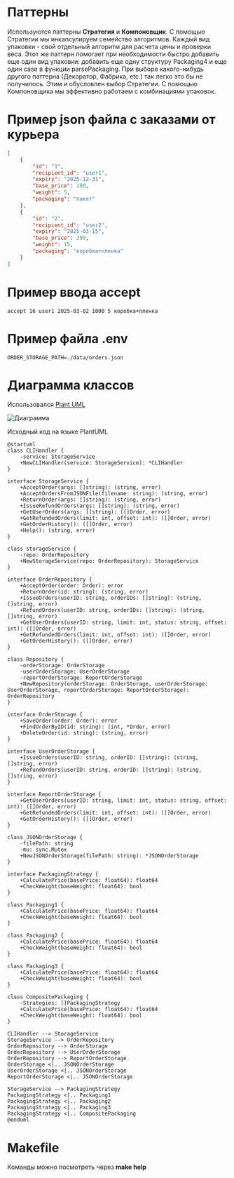 # Паттерны

Используются паттерны **Стратегия** и **Компоновщик**. С помощью Стратегии мы инкапсулируем семейство алгоритмов. Каждый вид упаковки - свой отдельный алгоритм для расчета цены и проверки веса. Этот же паттерн помогает при необходимости быстро добавить еще один вид упаковки: добавить еще одну структуру Packaging4 и еще один case в функции parsePackaging. При выборе какого-нибудь другого паттерна (Декоратор, Фабрика, etc.) так легко это бы не получилось. Этим и обусловлен выбор Стратегии. 
С помощью Компоновщика мы эффективно работаем с комбинациями упаковок.

# Пример json файла с заказами от курьера

```json
[
    {
        "id": "1",
        "recipient_id": "user1",
        "expiry": "2025-12-31",
        "base_price": 100,
        "weight": 5,
        "packaging": "пакет"
    },
    {
        "id": "2",
        "recipient_id": "user2",
        "expiry": "2025-03-15",
        "base_price": 200,
        "weight": 15,
        "packaging": "коробка+пленка"
    }
]

```
# Пример ввода accept

```
accept 16 user1 2025-03-02 1000 5 коробка+пленка

```

# Пример файла .env

```
ORDER_STORAGE_PATH=./data/orders.json

```

# Диаграмма классов

Использовался [Plant UML](https://plantuml.com/ru/guide)

![Диаграмма](https://www.plantuml.com/plantuml/png/tLPDRvj04BtpA_O8YOdKfEe1LLLQMwvTjObbA-eXoc631xpA0jP-fBNS_lS2kmR3uE1AgG_rmTgTVVF1lZSCrr9HeNJ2dP1JASdmwtH2qoK7GROEoN--1F7CGWZ8GcM2nh0m-_Bm_0P-r1xk0QWNaBCQvVns79Og414DeOMqESy_XY6irQrOva6fY6L0xX-a4YoDyrYkMGq829493td8iSYIBulRcp7Zu4RvNqeJ2CZB0UQWj4Z_9kLKIWrpY7IwD7cFzFiCwaw2EEXp_r0U8IUJ2dR9E4kO2WXBrO1aKIJ1R5wAK5edJAfCRDo3m0dmjOkBptcp6f5TdFa2rbb0odZpV2bPaQLIIPDdjnFi8OqrfD92TsabA_vjN2ymXMDwsJ8WHr1hxrbB4DDHG7Qu8aTkw2RQs50yGzth14GQmX7tfI4LLLhMPrWgfnORqXFYr2-ln6h1qcbtvbpRPwynTorBhKcXciWvibKYhGjn3rSm8FtP1-Iup1vk62nvYztfVK6VeK_jOsRLzcap7RNqNd9uri7P23Wew6-HHedeqSdsw1PwxGxgZuVBnvoGxN_OOiKux7X8lvYECwfMk-ADDT7vVfE65z-qWfzLUxI3k6tlOj2tGSthdj7mYSOvTA44LH1NR_4XvQ7ckMacYldmIALP1IJY6LNltdhLoZgi87pw3YnUgH9jbllmnopZzGrKcT-SFkNbwLDUdIpbC4lAbnTKkNVYiXmpA4SRelwVrxVtBUlx7zhV5irjWK3lujQ-nbZVJW2QH1sWhY7KQC_tlouk26eb6xeFPeFt0xlk0DE4B2PQtL2zYCjUnDKX15QNurn3kjG9_mC0)

Исходный код на языке PlantUML

```
@startuml
class CLIHandler {
    -service: StorageService
    +NewCLIHandler(service: StorageService): *CLIHandler
}

interface StorageService {
    +AcceptOrder(args: []string): (string, error)
    +AcceptOrdersFromJSONFile(filename: string): (string, error)
    +ReturnOrder(args: []string): (string, error)
    +IssueRefundOrders(args: []string): (string, error)
    +GetUserOrders(args: []string): ([]Order, error)
    +GetRefundedOrders(limit: int, offset: int): ([]Order, error)
    +GetOrderHistory(): ([]Order, error)
    +Help(): (string, error)
}

class storageService {
    -repo: OrderRepository
    +NewStorageService(repo: OrderRepository): StorageService
}

interface OrderRepository {
    +AcceptOrder(order: Order): error
    +ReturnOrder(id: string): (string, error)
    +IssueOrders(userID: string, orderIDs: []string): (string, []string, error)
    +RefundOrders(userID: string, orderIDs: []string): (string, []string, error)
    +GetUserOrders(userID: string, limit: int, status: string, offset: int): ([]Order, error)
    +GetRefundedOrders(limit: int, offset: int): ([]Order, error)
    +GetOrderHistory(): ([]Order, error)
}

class Repository {
    -orderStorage: OrderStorage
    -userOrderStorage: UserOrderStorage
    -reportOrderStorage: ReportOrderStorage
    +NewRepository(orderStorage: OrderStorage, userOrderStorage: UserOrderStorage, reportOrderStorage: ReportOrderStorage): OrderRepository
}

interface OrderStorage {
    +SaveOrder(order: Order): error
    +FindOrderByID(id: string): (int, *Order, error)
    +DeleteOrder(id: string): (string, error)
}

interface UserOrderStorage {
    +IssueOrders(userID: string, orderID: []string): (string, []string, error)
    +RefundOrders(userID: string, orderID: []string): (string, []string, error)
}

interface ReportOrderStorage {
    +GetUserOrders(userID: string, limit: int, status: string, offset: int): ([]Order, error)
    +GetRefundedOrders(limit: int, offset: int): ([]Order, error)
    +GetOrderHistory(): ([]Order, error)
}

class JSONOrderStorage {
    -filePath: string
    -mu: sync.Mutex
    +NewJSONOrderStorage(filePath: string): *JSONOrderStorage
}

interface PackagingStrategy {
    +CalculatePrice(basePrice: float64): float64
    +CheckWeight(baseWeight: float64): bool
}

class Packaging1 {
    +CalculatePrice(basePrice: float64): float64
    +CheckWeight(baseWeight: float64): bool
}

class Packaging2 {
    +CalculatePrice(basePrice: float64): float64
    +CheckWeight(baseWeight: float64): bool
}

class Packaging3 {
    +CalculatePrice(basePrice: float64): float64
    +CheckWeight(baseWeight: float64): bool
}

class CompositePackaging {
    -Strategies: []PackagingStrategy
    +CalculatePrice(basePrice: float64): float64
    +CheckWeight(baseWeight: float64): bool
}

CLIHandler --> StorageService
StorageService --> OrderRepository
OrderRepository --> OrderStorage
OrderRepository --> UserOrderStorage
OrderRepository --> ReportOrderStorage
OrderStorage <|.. JSONOrderStorage
UserOrderStorage <|.. JSONOrderStorage
ReportOrderStorage <|.. JSONOrderStorage

StorageService --> PackagingStrategy
PackagingStrategy <|.. Packaging1
PackagingStrategy <|.. Packaging2
PackagingStrategy <|.. Packaging3
PackagingStrategy <|.. CompositePackaging
@enduml
```
# Makefile

Команды можно посмотреть через **make help**

